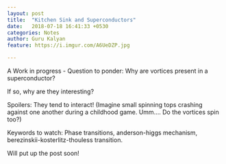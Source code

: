 ```yaml
---
layout: post
title:  "Kitchen Sink and Superconductors"
date:   2018-07-18 16:41:33 +0530
categories: Notes
author: Guru Kalyan
feature: https://i.imgur.com/A6UeDZP.jpg

---
```


A Work in progress - Question to ponder: Why are vortices present in a superconductor?

If so, why are they interesting?

Spoilers: They tend to interact! (Imagine small spinning tops crashing against
one another during a childhood game. Umm.... Do the vortices spin too?)

Keywords to watch: Phase transitions, anderson-higgs mechanism,
berezinskii-kosterlitz-thouless transition.

Will put up the post soon!
